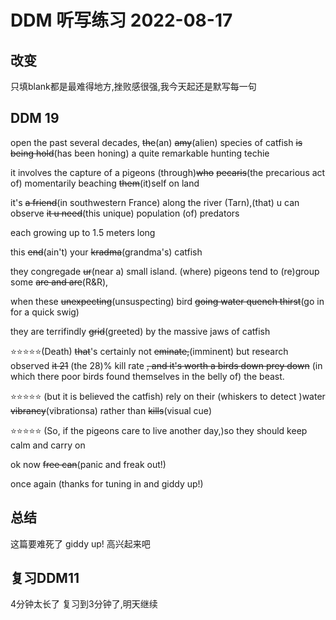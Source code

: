 # DDM 听写练习 2022-08-17

## 改变

只填blank都是最难得地方,挫败感很强,我今天起还是默写每一句

## DDM 19

open the past several decades, ~~the~~(an) ~~amy~~(alien) species of catfish ~~is being hold~~(has been honing) a quite remarkable hunting techie

it involves the capture of a pigeons (through)~~who~~   ~~pecaris~~(the precarious act of) momentarily beaching ~~them~~(it)self on land

it's ~~a friend~~(in southwestern France) along the river (Tarn),(that) u can observe ~~it u need~~(this unique) population (of) predators

each growing up to 1.5 meters long 

this ~~end~~(ain't) your ~~kradma~~(grandma's) catfish

they congregade ~~ur~~(near a) small island. (where) pigeons tend to (re)group some ~~are and are~~(R&R),

when these ~~unexpecting~~(unsuspecting) bird ~~going water quench thirst~~(go in for a quick swig)

they are terrifindly ~~grid~~(greeted) by the massive jaws of catfish

⭐️⭐️⭐️⭐️⭐(Death) ~~that~~'s certainly not ~~eminate,~~(imminent) but research observed ~~it 21~~ (the 28)% kill rate
~~, and it's worth a birds down prey down~~ (in which there poor birds found themselves in the belly of)
 the beast.

⭐️⭐️⭐️⭐️⭐ (but it is believed the catfish) rely on their (whiskers to detect )water ~~vibrancy~~(vibrationsa) rather than ~~kills~~(visual cue)

⭐️⭐️⭐️⭐️⭐ (So, if the pigeons care to live another day,)so they should keep calm and carry on 

ok now ~~free can~~(panic and freak out!) 

once again (thanks for tuning in and giddy up!)

## 总结

这篇要难死了
giddy up! 高兴起来吧


## 复习DDM11
4分钟太长了 复习到3分钟了,明天继续